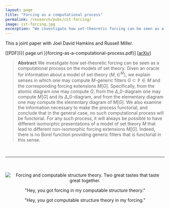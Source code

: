 ```yaml
---
layout: page
title: "Forcing as a computational process"
permalink: /research/pubs/cst-forcing/	
image: cst-forcing.jpg
excerption: "We investigate how set-theoretic forcing can be seen as a computational process on the models of set theory. Given an oracle for information about a model of set theory..."
---
```


This a joint paper with Joel David Hamkins and Russell Miller.

[[PDF]({{ page.url }}forcing-as-a-computational-process.pdf)] [[arXiv](
http://arxiv.org/abs/2007.00418)]

> **Abstract** We investigate how set-theoretic forcing can be seen as a computational process on the models of set theory. Given an oracle for information about a model of set theory $\langle M,\in^M \rangle$, we explain senses in which one may compute $M$-generic filters $G \subset \mathbb P \in M$ and the corresponding forcing extensions $M[G]$. Specifically, from the atomic diagram one may compute $G$, from the $\Delta\_0$-diagram one may compute $M[G]$ and its $\Delta\_0$-diagram, and from the elementary diagram one may compute the elementary diagram of $M[G]$. We also examine the information necessary to make the process functorial, and conclude that in the general case, no such computational process will be functorial. For any such process, it will always be possible to have different isomorphic presentations of a model of set theory $M$ that lead to different non-isomorphic forcing extensions $M[G]$. Indeed, there is no Borel function providing generic filters that is functorial in this sense.

<br/>

----

<br>

<br>

<center>
<img src="cst-forcing.jpg" alt="Forcing and computable structure theory. Two great tastes that taste great together.">

"Hey, you got forcing in my computable structure theory." 
<br>

"Hey, you got computable structure theory in my forcing."
</center>
